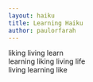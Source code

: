```yaml
---
layout: haiku
title: Learning Haiku
author: paulorfarah
---
```

liking living learn<br>
learning liking living life<br>
living learning like<br>
